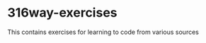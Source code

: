 316way-exercises
================

This contains exercises for learning to code from various sources
